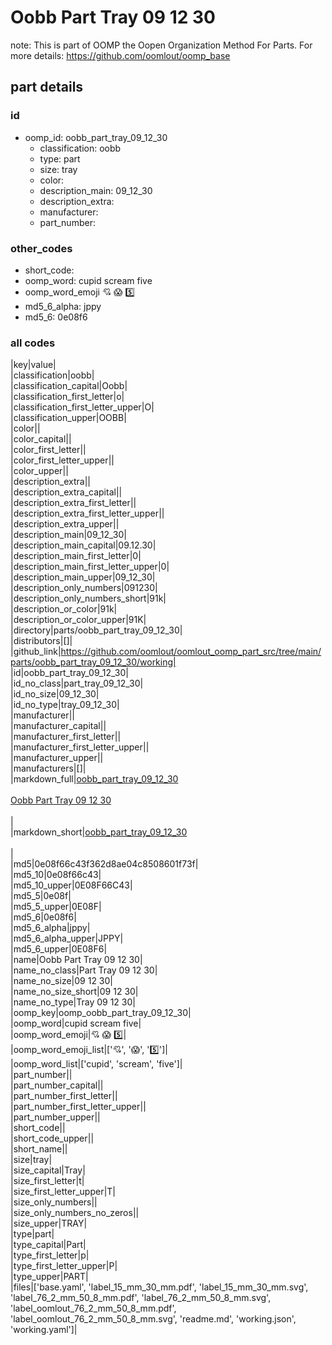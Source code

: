 # Oobb Part Tray 09 12 30  

note: This is part of OOMP the Oopen Organization Method For Parts. For more details: https://github.com/oomlout/oomp_base

##  part details





### id
* oomp_id: oobb_part_tray_09_12_30
  * classification: oobb
  * type: part
  * size: tray
  * color: 
  * description_main: 09_12_30
  * description_extra: 
  * manufacturer: 
  * part_number: 

### other_codes
* short_code: 
* oomp_word: cupid scream five
* oomp_word_emoji :cupid: :scream: :five:
* md5_6_alpha: jppy
* md5_6: 0e08f6

### all codes 
|key|value|  
|classification|oobb|  
|classification_capital|Oobb|  
|classification_first_letter|o|  
|classification_first_letter_upper|O|  
|classification_upper|OOBB|  
|color||  
|color_capital||  
|color_first_letter||  
|color_first_letter_upper||  
|color_upper||  
|description_extra||  
|description_extra_capital||  
|description_extra_first_letter||  
|description_extra_first_letter_upper||  
|description_extra_upper||  
|description_main|09_12_30|  
|description_main_capital|09.12.30|  
|description_main_first_letter|0|  
|description_main_first_letter_upper|0|  
|description_main_upper|09_12_30|  
|description_only_numbers|091230|  
|description_only_numbers_short|91k|  
|description_or_color|91k|  
|description_or_color_upper|91K|  
|directory|parts/oobb_part_tray_09_12_30|  
|distributors|[]|  
|github_link|https://github.com/oomlout/oomlout_oomp_part_src/tree/main/parts/oobb_part_tray_09_12_30/working|  
|id|oobb_part_tray_09_12_30|  
|id_no_class|part_tray_09_12_30|  
|id_no_size|09_12_30|  
|id_no_type|tray_09_12_30|  
|manufacturer||  
|manufacturer_capital||  
|manufacturer_first_letter||  
|manufacturer_first_letter_upper||  
|manufacturer_upper||  
|manufacturers|[]|  
|markdown_full|[oobb_part_tray_09_12_30](https://github.com/oomlout/oomlout_oomp_part_src/tree/main/parts/oobb_part_tray_09_12_30/working)<br>[](https://github.com/oomlout/oomlout_oomp_part_src/tree/main/parts/oobb_part_tray_09_12_30/working)<br>[Oobb Part Tray 09 12 30](https://github.com/oomlout/oomlout_oomp_part_src/tree/main/parts/oobb_part_tray_09_12_30/working)<br><br>|  
|markdown_short|[oobb_part_tray_09_12_30](https://github.com/oomlout/oomlout_oomp_part_src/tree/main/parts/oobb_part_tray_09_12_30/working)<br><br>|  
|md5|0e08f66c43f362d8ae04c8508601f73f|  
|md5_10|0e08f66c43|  
|md5_10_upper|0E08F66C43|  
|md5_5|0e08f|  
|md5_5_upper|0E08F|  
|md5_6|0e08f6|  
|md5_6_alpha|jppy|  
|md5_6_alpha_upper|JPPY|  
|md5_6_upper|0E08F6|  
|name|Oobb Part Tray 09 12 30|  
|name_no_class|Part Tray 09 12 30|  
|name_no_size|09 12 30|  
|name_no_size_short|09 12 30|  
|name_no_type|Tray 09 12 30|  
|oomp_key|oomp_oobb_part_tray_09_12_30|  
|oomp_word|cupid scream five|  
|oomp_word_emoji|:cupid: :scream: :five:|  
|oomp_word_emoji_list|[':cupid:', ':scream:', ':five:']|  
|oomp_word_list|['cupid', 'scream', 'five']|  
|part_number||  
|part_number_capital||  
|part_number_first_letter||  
|part_number_first_letter_upper||  
|part_number_upper||  
|short_code||  
|short_code_upper||  
|short_name||  
|size|tray|  
|size_capital|Tray|  
|size_first_letter|t|  
|size_first_letter_upper|T|  
|size_only_numbers||  
|size_only_numbers_no_zeros||  
|size_upper|TRAY|  
|type|part|  
|type_capital|Part|  
|type_first_letter|p|  
|type_first_letter_upper|P|  
|type_upper|PART|  
|files|['base.yaml', 'label_15_mm_30_mm.pdf', 'label_15_mm_30_mm.svg', 'label_76_2_mm_50_8_mm.pdf', 'label_76_2_mm_50_8_mm.svg', 'label_oomlout_76_2_mm_50_8_mm.pdf', 'label_oomlout_76_2_mm_50_8_mm.svg', 'readme.md', 'working.json', 'working.yaml']|  
